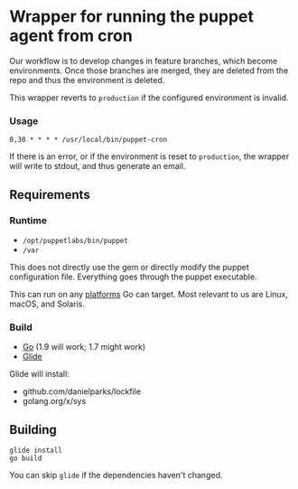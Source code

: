 # Wrapper for running the puppet agent from cron

Our workflow is to develop changes in feature branches, which become
environments. Once those branches are merged, they are deleted from the repo and
thus the environment is deleted.

This wrapper reverts to `production` if the configured environment is invalid.

### Usage

~~~
0,30 * * * * /usr/local/bin/puppet-cron
~~~

If there is an error, or if the environment is reset to `production`, the
wrapper will write to stdout, and thus generate an email.

## Requirements

### Runtime

  * `/opt/puppetlabs/bin/puppet`
  * `/var`

This does not directly use the gem or directly modify the puppet configuration
file. Everything goes through the puppet executable.

This can run on any [platforms] Go can target. Most relevant to us are Linux,
macOS, and Solaris.

### Build

  * [Go] (1.9 will work; 1.7 might work)
  * [Glide]

Glide will install:

  * github.com/danielparks/lockfile
  * golang.org/x/sys

## Building

~~~
glide install
go build
~~~

You can skip `glide` if the dependencies haven't changed.


[platforms]: https://golang.org/doc/install/source#environment
[Go]: https://golang.org/
[Glide]: https://glide.sh
